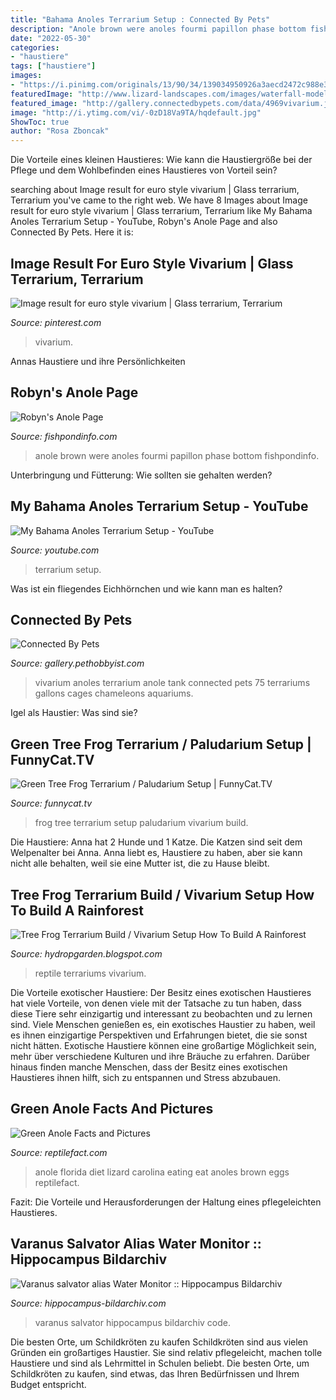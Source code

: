 ```yaml
---
title: "Bahama Anoles Terrarium Setup : Connected By Pets"
description: "Anole brown were anoles fourmi papillon phase bottom fishpondinfo"
date: "2022-05-30"
categories:
- "haustiere"
tags: ["haustiere"]
images:
- "https://i.pinimg.com/originals/13/90/34/139034950926a3aecd2472c988e3520d.jpg"
featuredImage: "http://www.lizard-landscapes.com/images/waterfall-model-construction.jpg"
featured_image: "http://gallery.connectedbypets.com/data/4969vivarium.jpg"
image: "http://i.ytimg.com/vi/-0zD18Va9TA/hqdefault.jpg"
ShowToc: true
author: "Rosa Zboncak"
---
```



Die Vorteile eines kleinen Haustieres: Wie kann die Haustiergröße bei der Pflege und dem Wohlbefinden eines Haustieres von Vorteil sein?

	

		
searching about Image result for euro style vivarium | Glass terrarium, Terrarium you've came to the right web. We have 8 Images about Image result for euro style vivarium | Glass terrarium, Terrarium like My Bahama Anoles Terrarium Setup - YouTube, Robyn&#039;s Anole Page and also Connected By Pets. Here it is:
		
    
## Image Result For Euro Style Vivarium | Glass Terrarium, Terrarium

<img loading=lazy src="https://i.pinimg.com/originals/13/90/34/139034950926a3aecd2472c988e3520d.jpg" onerror="this.onerror=null;this.src='https://tse3.mm.bing.net/th?id=OIP.q73ZZbTHTYKmmgXsZ2A5_gAAAA&amp;pid=15.1';" alt="Image result for euro style vivarium | Glass terrarium, Terrarium">

_Source: pinterest.com_

>vivarium. 

	

Annas Haustiere und ihre Persönlichkeiten

    
## Robyn&#039;s Anole Page

<img loading=lazy src="http://www.fishpondinfo.com/photos/reptiles/anoles/fourpap.jpg" onerror="this.onerror=null;this.src='https://tse4.mm.bing.net/th?id=OIP.5DczuyjePCeZET7YBzyCOAHaIC&amp;pid=15.1';" alt="Robyn&#039;s Anole Page">

_Source: fishpondinfo.com_

>anole brown were anoles fourmi papillon phase bottom fishpondinfo. 

	

Unterbringung und Fütterung: Wie sollten sie gehalten werden?

    
## My Bahama Anoles Terrarium Setup - YouTube

<img loading=lazy src="http://i.ytimg.com/vi/-0zD18Va9TA/hqdefault.jpg" onerror="this.onerror=null;this.src='https://tse3.mm.bing.net/th?id=OIP.pNYUWgmT82JajIj8NcXXIgHaFj&amp;pid=15.1';" alt="My Bahama Anoles Terrarium Setup - YouTube">

_Source: youtube.com_

>terrarium setup. 

	

Was ist ein fliegendes Eichhörnchen und wie kann man es halten?

    
## Connected By Pets

<img loading=lazy src="http://gallery.connectedbypets.com/data/4969vivarium.jpg" onerror="this.onerror=null;this.src='https://tse3.mm.bing.net/th?id=OIP.iVK3zs_Bkbgohwvyic1cAAHaEX&amp;pid=15.1';" alt="Connected By Pets">

_Source: gallery.pethobbyist.com_

>vivarium anoles terrarium anole tank connected pets 75 terrariums gallons cages chameleons aquariums. 

	

Igel als Haustier: Was sind sie?

    
## Green Tree Frog Terrarium / Paludarium Setup | FunnyCat.TV

<img loading=lazy src="https://i.ytimg.com/vi/Uer1i3x4njg/hqdefault.jpg" onerror="this.onerror=null;this.src='https://tse2.mm.bing.net/th?id=OIP.XkEjOFmg98HWy5pijOZ5LgHaFj&amp;pid=15.1';" alt="Green Tree Frog Terrarium / Paludarium Setup | FunnyCat.TV">

_Source: funnycat.tv_

>frog tree terrarium setup paludarium vivarium build. 

	

Die Haustiere: Anna hat 2 Hunde und 1 Katze. Die Katzen sind seit dem Welpenalter bei Anna. Anna liebt es, Haustiere zu haben, aber sie kann nicht alle behalten, weil sie eine Mutter ist, die zu Hause bleibt.

    
## Tree Frog Terrarium Build / Vivarium Setup How To Build A Rainforest

<img loading=lazy src="http://www.lizard-landscapes.com/images/waterfall-model-construction.jpg" onerror="this.onerror=null;this.src='https://tse3.mm.bing.net/th?id=OIP.4axpUBU0Fw1OLBVm6xae4QHaIW&amp;pid=15.1';" alt="Tree Frog Terrarium Build / Vivarium Setup How To Build A Rainforest">

_Source: hydropgarden.blogspot.com_

>reptile terrariums vivarium. 

	

Die Vorteile exotischer Haustiere: Der Besitz eines exotischen Haustieres hat viele Vorteile, von denen viele mit der Tatsache zu tun haben, dass diese Tiere sehr einzigartig und interessant zu beobachten und zu lernen sind.
Viele Menschen genießen es, ein exotisches Haustier zu haben, weil es ihnen einzigartige Perspektiven und Erfahrungen bietet, die sie sonst nicht hätten. Exotische Haustiere können eine großartige Möglichkeit sein, mehr über verschiedene Kulturen und ihre Bräuche zu erfahren. Darüber hinaus finden manche Menschen, dass der Besitz eines exotischen Haustieres ihnen hilft, sich zu entspannen und Stress abzubauen.

    
## Green Anole Facts And Pictures

<img loading=lazy src="https://www.reptilefact.com/wp-content/uploads/2016/10/Green-Anole-Eating.jpg" onerror="this.onerror=null;this.src='https://tse2.mm.bing.net/th?id=OIP.Cqsr5syV30cRVHmOe5hCwwAAAA&amp;pid=15.1';" alt="Green Anole Facts and Pictures">

_Source: reptilefact.com_

>anole florida diet lizard carolina eating eat anoles brown eggs reptilefact. 

	

Fazit: Die Vorteile und Herausforderungen der Haltung eines pflegeleichten Haustieres.

    
## Varanus Salvator Alias Water Monitor :: Hippocampus Bildarchiv

<img loading=lazy src="http://www.hippocampus-bildarchiv.com/images/RECFT1565_Varanus_salvator.jpg" onerror="this.onerror=null;this.src='https://tse3.mm.bing.net/th?id=OIP.2aybtpoWRR_UATEiUd3m_QHaE8&amp;pid=15.1';" alt="Varanus salvator alias Water Monitor :: Hippocampus Bildarchiv">

_Source: hippocampus-bildarchiv.com_

>varanus salvator hippocampus bildarchiv code. 

	

Die besten Orte, um Schildkröten zu kaufen
Schildkröten sind aus vielen Gründen ein großartiges Haustier. Sie sind relativ pflegeleicht, machen tolle Haustiere und sind als Lehrmittel in Schulen beliebt. Die besten Orte, um Schildkröten zu kaufen, sind etwas, das Ihren Bedürfnissen und Ihrem Budget entspricht.

